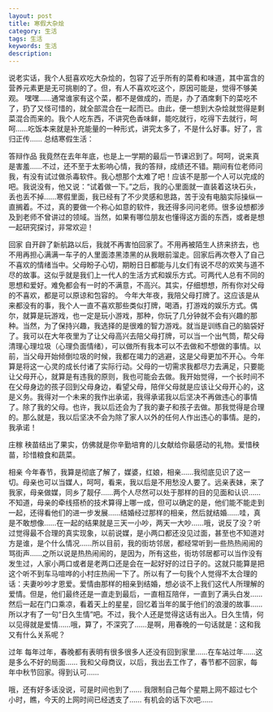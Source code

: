 ```yaml
---
layout: post
title: 寒假大杂烩
category: 生活
tags: 生活
keywords: 生活
description: 
---
```

说老实话，我个人挺喜欢吃大杂烩的，包容了近乎所有的菜肴和味道，其中富含的营养元素更是无可挑剔的了。但，有人不喜欢吃这个，原因可能是，觉得不够美观。
嘿嘿……通常谁家有这个菜，都不是做成的，而是，办了酒席剩下的菜吃不了，扔了又怪可惜的，就全部混合在一起而已。由此，便一想到大杂烩就觉得是剩菜混合而来的。我个人吃东西，不讲究色香味鲜，能吃就行，吃得下去就行，呵呵……吃饭本来就是补充能量的一种形式，讲究太多了，不是什么好事。好了，言归正传……
总结寒假生活：

答辩作品
我竟然在去年年底，也是上一学期的最后一节课迟到了。呵呵，说来真是害羞……不过，还不至于太影响心情，我的答辩，成绩还不错。期间有位老师问我，有没有试过做杀毒软件。我心想那个太难了吧！应该不是那一个人可以完成的吧。我说没有，他又说：“试着做一下。”之后，我的心里面就一直装着这块石头，丢也丢不掉……寒假里面，我已经有了不少灵感和思路，苦于没有电脑实际操纵一直搁着。不过，真的要做一个称心如意的软件，我还得多问问老师。很多设想都涉及到老师不曾讲过的领域。当然，如果有哪位朋友也懂得这方面的东西，或者是想一起研究探讨，非常欢迎！

回家
自开辟了新航路以后，我就不再害怕回家了。不用再被陌生人挤来挤去，也不用再担心满满一车子的人里面漆黑漆黑的从我眼前溜走。回家后再次卷入了自己不喜欢的情绪当中。父母盼子心切，期盼日日都能与儿女们有说不尽的欢笑与道不尽的故事。这似乎就是我们上一代人的生活方式和娱乐方式。可两代人总有不同的思想和爱好。难免都会有一时的不满意，不高兴。其实，仔细想想，所有你对父母的不喜欢，都是可以原谅和包容的。
今年大年夜，我陪父母打牌了。这应该是从来都没有的事，我个人一直不喜欢那些类似打牌，喝酒，打游戏的娱乐方式。偶尔，就算是玩游戏，也一定是玩小游戏，那种，你玩了几分钟就不会有兴趣的那种。当然，为了保持兴趣，我选择的是很难的智力游戏。就当是训练自己的脑袋好了。我可以在大年夜里为了让父母高兴去陪父母打牌，可以当一个出气筒，帮父母清理心理垃圾（心理负面情绪），可以做所有我本可以不去做和不想做的事情。以前，当父母开始倾倒垃圾的时候，我都在竭力的逃避，这是父母更加不开心。今年算是将这一心灵的成长付诸了实际行动。父母的一切需求我都尽力去满足，只要能让父母开心，就算是有违我的原则，我也可能会去做。我开始觉得，一个长时间不在父母身边的孩子回到父母身边，看望父母，陪伴父母就是应该让父母开心的，这是义务。我得对一个未来的我作出承诺，我得承诺我以后坚决不再做违心的事情了。除了我的父母。也许，我以后还会为了我的妻子和孩子去做。那我觉得是合理的。那么就是，我以后坚决不会为除了家人以外的任何人作出违心的事情。是的，我承诺！

庄稼
秧苗结出了果实，仿佛就是你辛勤培育的儿女献给你最感动的礼物。爱惜秧苗，珍惜粮食和蔬菜。

相亲
今年春节，我算是彻底了解了，媒婆，红娘，相亲……我彻底见识了这一切。母亲也可以当媒人，呵呵，看来，我以后是不用愁没人要了。远亲表妹，来了我家，母亲做媒，同乡了靓仔……两个人尽然可以处于那样的目的见面和认识……不知道，母亲的牵线搭桥的技术算得上哪一成，但可以确定的是，他们能不能走到一起，还得看他们的进一步发展……结婚经过那样的相亲，然后就结婚……哇，真是不敢想像……在一起的结果就是三天一小吵，两天一大吵……哦，说反了没？听过觉得最不合理的真实现象，以前说媒，是小两口都还没见过面，甚至也不知道对方是谁，是个什么情况……所以目前，我的街坊邻居，都经常听到一些热热闹闹的骂街声……之所以说是热热闹闹的，是因为，所有这些，街坊邻居都可以当作没有发生过，人家小两口或者是老两口还是会在一起好好的过日子的。这就只能算是把这个听不到车马喧哗的小村庄热闹一下了。所以有了一句我个人觉得不太合理的话：夫妻吵吵才恩爱。爱情由那样的相亲到结婚，想必谈不上我们这代人所理解的爱情。但是，他们最终还是一直走到最后，一直相互陪伴，一直到了满头白发……然后一起在门口乘凉，看着天上的星星，回忆着当年的属于他们的浪漫的故事……所以才有了一句“日久生情”吧。不过，我个人还是觉得这话有出入。日久生情，何以见得就是爱情……哦，算了，不深究了……是啊，用春晚的一句话就是：这和我又有什么关系呢？

过年
每年过年，春晚都有表明有很多很多人还没有回到家里……在车站过年……这是多么不好的局面……
我和父母商议，以后，我出去工作了，春节都不回家，每年中秋节回家。得到认可……

哦，还有好多话没说，可是时间也到了……
我限制自己每个星期上网不超过七个小时，瞧，今天的上网时间已经透支了……
有机会的话下次吧……